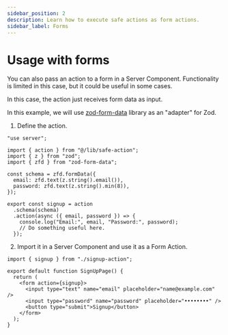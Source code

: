 ```yaml
---
sidebar_position: 2
description: Learn how to execute safe actions as form actions.
sidebar_label: Forms
---
```


# Usage with forms

You can also pass an action to a form in a Server Component. Functionality is limited in this case, but it could be useful in some cases.

In this case, the action just receives form data as input.

In this example, we will use [zod-form-data](https://www.npmjs.com/package/zod-form-data) library as an "adapter" for Zod.

1. Define the action.

```tsx title=src/app/signup-action.ts
"use server";

import { action } from "@/lib/safe-action";
import { z } from "zod";
import { zfd } from "zod-form-data";

const schema = zfd.formData({
  email: zfd.text(z.string().email()),
  password: zfd.text(z.string().min(8)),
});

export const signup = action
  .schema(schema)
  .action(async ({ email, password }) => {
    console.log("Email:", email, "Password:", password);
    // Do something useful here.
  });
```

2. Import it in a Server Component and use it as a Form Action.

```tsx title=src/app/signup/page.tsx
import { signup } from "./signup-action";

export default function SignUpPage() {
  return (
    <form action={signup}>
      <input type="text" name="email" placeholder="name@example.com" />
      <input type="password" name="password" placeholder="••••••••" />
      <button type="submit">Signup</button>
    </form>
  );
}
```

